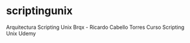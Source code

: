 # scriptingunix
Arquitectura Scripting Unix Brqx - Ricardo Cabello Torres Curso Scripting Unix Udemy
